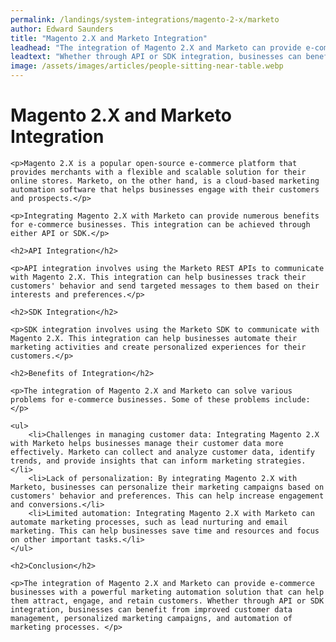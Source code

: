 ```yaml
---
permalink: /landings/system-integrations/magento-2-x/marketo
author: Edward Saunders
title: "Magento 2.X and Marketo Integration"
leadhead: "The integration of Magento 2.X and Marketo can provide e-commerce businesses with a powerful marketing automation solution that can help them attract, engage, and retain customers"
leadtext: "Whether through API or SDK integration, businesses can benefit from improved customer data management, personalized marketing campaigns, and automation of marketing processes."
image: /assets/images/articles/people-sitting-near-table.webp
---
```

<div class="arttext">	<h1>Magento 2.X and Marketo Integration</h1>

	<p>Magento 2.X is a popular open-source e-commerce platform that provides merchants with a flexible and scalable solution for their online stores. Marketo, on the other hand, is a cloud-based marketing automation software that helps businesses engage with their customers and prospects.</p>

	<p>Integrating Magento 2.X with Marketo can provide numerous benefits for e-commerce businesses. This integration can be achieved through either API or SDK.</p>

	<h2>API Integration</h2>

	<p>API integration involves using the Marketo REST APIs to communicate with Magento 2.X. This integration can help businesses track their customers' behavior and send targeted messages to them based on their interests and preferences.</p>

	<h2>SDK Integration</h2>

	<p>SDK integration involves using the Marketo SDK to communicate with Magento 2.X. This integration can help businesses automate their marketing activities and create personalized experiences for their customers.</p>

	<h2>Benefits of Integration</h2>

	<p>The integration of Magento 2.X and Marketo can solve various problems for e-commerce businesses. Some of these problems include:</p>

	<ul>
		<li>Challenges in managing customer data: Integrating Magento 2.X with Marketo helps businesses manage their customer data more effectively. Marketo can collect and analyze customer data, identify trends, and provide insights that can inform marketing strategies.</li>
		<li>Lack of personalization: By integrating Magento 2.X with Marketo, businesses can personalize their marketing campaigns based on customers' behavior and preferences. This can help increase engagement and conversions.</li>
		<li>Limited automation: Integrating Magento 2.X with Marketo can automate marketing processes, such as lead nurturing and email marketing. This can help businesses save time and resources and focus on other important tasks.</li>
	</ul>

	<h2>Conclusion</h2>

	<p>The integration of Magento 2.X and Marketo can provide e-commerce businesses with a powerful marketing automation solution that can help them attract, engage, and retain customers. Whether through API or SDK integration, businesses can benefit from improved customer data management, personalized marketing campaigns, and automation of marketing processes. </p>
</div>